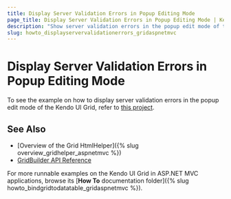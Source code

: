 ```yaml
---
title: Display Server Validation Errors in Popup Editing Mode
page_title: Display Server Validation Errors in Popup Editing Mode | Kendo UI Grid HtmlHelper
description: "Show server validation errors in the popup edit mode of the Kendo UI Grid."
slug: howto_displayservervalidationerrors_gridaspnetmvc
---
```


# Display Server Validation Errors in Popup Editing Mode

To see the example on how to display server validation errors in the popup edit mode of the Kendo UI Grid, refer to [this project](https://github.com/telerik/ui-for-aspnet-mvc-examples/tree/master/grid/popup-editing-server-validation).

## See Also

* [Overview of the Grid HtmlHelper]({% slug overview_gridhelper_aspnetmvc %})
* [GridBuilder API Reference](/api/aspnet-mvc/Kendo.Mvc.UI.Fluent/AutoCompleteBuilder)

For more runnable examples on the Kendo UI Grid in ASP.NET MVC applications, browse its [**How To** documentation folder]({% slug howto_bindgridtodatatable_gridaspnetmvc %}).
